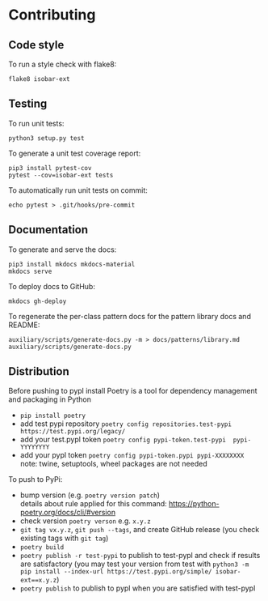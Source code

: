 # Contributing

## Code style

To run a style check with flake8:

```
flake8 isobar-ext
```

## Testing

To run unit tests:

```
python3 setup.py test
```

To generate a unit test coverage report:

```
pip3 install pytest-cov
pytest --cov=isobar-ext tests
```

To automatically run unit tests on commit:
```
echo pytest > .git/hooks/pre-commit
```

## Documentation

To generate and serve the docs:

```
pip3 install mkdocs mkdocs-material
mkdocs serve
```

To deploy docs to GitHub:
```
mkdocs gh-deploy
```

To regenerate the per-class pattern docs for the pattern library docs and README:

```
auxiliary/scripts/generate-docs.py -m > docs/patterns/library.md
auxiliary/scripts/generate-docs.py
```

## Distribution
Before pushing to pypl install Poetry is a tool for dependency management and packaging in Python
* `pip install poetry`
* add test pypi repository `poetry config repositories.test-pypi https://test.pypi.org/legacy/`
* add your test.pypl token `poetry config pypi-token.test-pypi  pypi-YYYYYYYY`
* add your pypl token `poetry config pypi-token.pypi pypi-XXXXXXXX`  
note: twine, setuptools, wheel packages are not needed


To push to PyPi:

* bump version  (e.g. `poetry version patch`)  
    details about rule applied for this command: https://python-poetry.org/docs/cli/#version
* check version `poetry verson` e.g. `x.y.z`
* `git tag vx.y.z`, `git push --tags`, and create GitHub release (you check existing tags with `git tag`)
* `poetry build`
* `poetry publish -r test-pypi` to publish to test-pypl and check if results are satisfactory (you may test your version from test with `python3 -m pip install --index-url https://test.pypi.org/simple/ isobar-ext==x.y.z`)
* `poetry publish` to publish to pypl when you are satisfied with test-pypl

